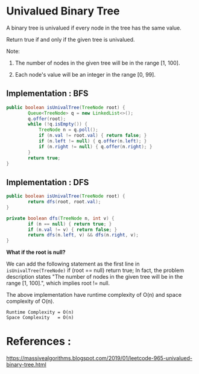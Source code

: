 # Univalued Binary Tree

A binary tree is univalued if every node in the tree has the same value.

Return true if and only if the given tree is univalued.

Note:

1. The number of nodes in the given tree will be in the range [1, 100].

2. Each node's value will be an integer in the range [0, 99].


## Implementation : BFS

```java
public boolean isUnivalTree(TreeNode root) {
        Queue<TreeNode> q = new LinkedList<>();
        q.offer(root);
        while (!q.isEmpty()) {
            TreeNode n = q.poll();
            if (n.val != root.val) { return false; }
            if (n.left != null) { q.offer(n.left); }        
            if (n.right != null) { q.offer(n.right); }        
        }
        return true;
}
```

## Implementation : DFS

```java
public boolean isUnivalTree(TreeNode root) {
        return dfs(root, root.val);
}

private boolean dfs(TreeNode n, int v) {
        if (n == null) { return true; }
        if (n.val != v) { return false; }
        return dfs(n.left, v) && dfs(n.right, v);
}    
```

**What if the root is null?**

We can add the following statement as the first line in `isUnivalTree(TreeNode)`
if (root == null) return true;
In fact, the problem description states 
"The number of nodes in the given tree will be in the range [1, 100].", which implies root != null.


The above implementation have runtime complexity of O(n) and space complexity of O(n).

```
Runtime Complexity = O(n)
Space Complexity   = O(n)
```




# References :
https://massivealgorithms.blogspot.com/2019/01/leetcode-965-univalued-binary-tree.html
